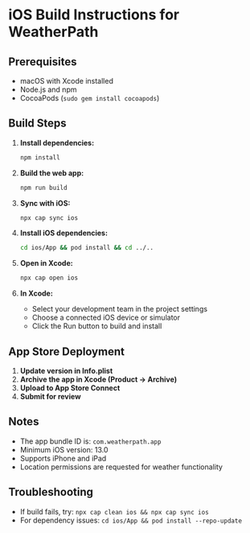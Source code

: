 # iOS Build Instructions for WeatherPath

## Prerequisites
- macOS with Xcode installed
- Node.js and npm
- CocoaPods (`sudo gem install cocoapods`)

## Build Steps

1. **Install dependencies:**
   ```bash
   npm install
   ```

2. **Build the web app:**
   ```bash
   npm run build
   ```

3. **Sync with iOS:**
   ```bash
   npx cap sync ios
   ```

4. **Install iOS dependencies:**
   ```bash
   cd ios/App && pod install && cd ../..
   ```

5. **Open in Xcode:**
   ```bash
   npx cap open ios
   ```

6. **In Xcode:**
   - Select your development team in the project settings
   - Choose a connected iOS device or simulator
   - Click the Run button to build and install

## App Store Deployment

1. **Update version in Info.plist**
2. **Archive the app in Xcode (Product → Archive)**
3. **Upload to App Store Connect**
4. **Submit for review**

## Notes
- The app bundle ID is: `com.weatherpath.app`
- Minimum iOS version: 13.0
- Supports iPhone and iPad
- Location permissions are requested for weather functionality

## Troubleshooting
- If build fails, try: `npx cap clean ios && npx cap sync ios`
- For dependency issues: `cd ios/App && pod install --repo-update`